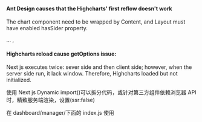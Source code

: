 #### Ant Design causes that the Highcharts' first reflow doesn't work

The chart component need to be wrapped by Content, and Layout must have enabled hasSider property.

<Layout hasSider={true}>
  <Sider>
    ...
  </Sider>
  <Content>
    <ReactHighcharts
      highcharts={Highcharts}
      options={...}
    />
  </Content>
</Layout>,

#### Highcharts reload cause getOptions issue:

Next js executes twice: sever side and then client side; however, when the server side run, it lack window. Therefore, Highcharts loaded but not initialized.

使用 Next js Dynamic import()可以拆分代码，或针对第三方组件依赖浏览器 API 时，精致服务端渲染，设置(ssr:false)

在 dashboard/manager/下面的 index.js 使用
